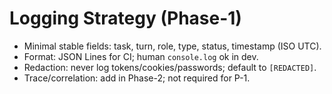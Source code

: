# Logging Strategy (Phase-1)
- Minimal stable fields: task, turn, role, type, status, timestamp (ISO UTC).
- Format: JSON Lines for CI; human `console.log` ok in dev.
- Redaction: never log tokens/cookies/passwords; default to `[REDACTED]`.
- Trace/correlation: add in Phase-2; not required for P-1.

